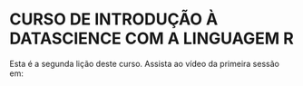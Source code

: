 # CURSO DE INTRODUÇÃO À DATASCIENCE COM A LINGUAGEM R
Esta é a segunda lição deste curso.
Assista ao vídeo da primeira sessão em: 
